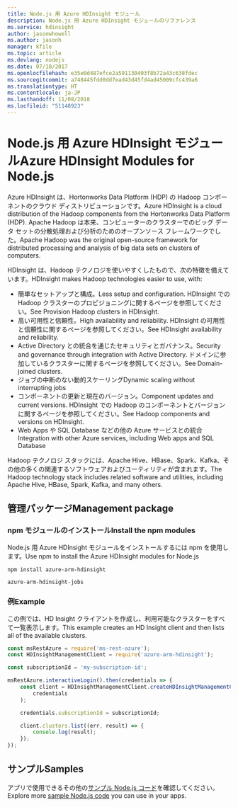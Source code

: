 ```yaml
---
title: Node.js 用 Azure HDInsight モジュール
description: Node.js 用 Azure HDInsight モジュールのリファレンス
ms.service: hdinsight
author: jasonwhowell
ms.author: jasonh
manager: kfile
ms.topic: article
ms.devlang: nodejs
ms.date: 07/18/2017
ms.openlocfilehash: e35e0d487efce2a591130403f8b72a43c638fdec
ms.sourcegitcommit: a748445fdd0dd7ead43d45fd4ad45009cfc439a6
ms.translationtype: HT
ms.contentlocale: ja-JP
ms.lasthandoff: 11/08/2018
ms.locfileid: "51148923"
---
```

# <a name="azure-hdinsight-modules-for-nodejs"></a><span data-ttu-id="c00ac-103">Node.js 用 Azure HDInsight モジュール</span><span class="sxs-lookup"><span data-stu-id="c00ac-103">Azure HDInsight Modules for Node.js</span></span>

<span data-ttu-id="c00ac-104">Azure HDInsight は、Hortonworks Data Platform (HDP) の Hadoop コンポーネントのクラウド ディストリビューションです。</span><span class="sxs-lookup"><span data-stu-id="c00ac-104">Azure HDInsight is a cloud distribution of the Hadoop components from the Hortonworks Data Platform (HDP).</span></span> <span data-ttu-id="c00ac-105">Apache Hadoop は本来、コンピューターのクラスターでのビッグ データ セットの分散処理および分析のためのオープンソース フレームワークでした。</span><span class="sxs-lookup"><span data-stu-id="c00ac-105">Apache Hadoop was the original open-source framework for distributed processing and analysis of big data sets on clusters of computers.</span></span>

<span data-ttu-id="c00ac-106">HDInsight は、Hadoop テクノロジを使いやすくしたもので、次の特徴を備えています。</span><span class="sxs-lookup"><span data-stu-id="c00ac-106">HDInsight makes Hadoop technologies easier to use, with:</span></span>
- <span data-ttu-id="c00ac-107">簡単なセットアップと構成。</span><span class="sxs-lookup"><span data-stu-id="c00ac-107">Less setup and configuration.</span></span> <span data-ttu-id="c00ac-108">HDInsight での Hadoop クラスターのプロビジョニングに関するページを参照してください。</span><span class="sxs-lookup"><span data-stu-id="c00ac-108">See Provision Hadoop clusters in HDInsight.</span></span>
- <span data-ttu-id="c00ac-109">高い可用性と信頼性。</span><span class="sxs-lookup"><span data-stu-id="c00ac-109">High availability and reliability.</span></span> <span data-ttu-id="c00ac-110">HDInsight の可用性と信頼性に関するページを参照してください。</span><span class="sxs-lookup"><span data-stu-id="c00ac-110">See HDInsight availability and reliability.</span></span>
- <span data-ttu-id="c00ac-111">Active Directory との統合を通じたセキュリティとガバナンス。</span><span class="sxs-lookup"><span data-stu-id="c00ac-111">Security and governance through integration with Active Directory.</span></span> <span data-ttu-id="c00ac-112">ドメインに参加しているクラスターに関するページを参照してください。</span><span class="sxs-lookup"><span data-stu-id="c00ac-112">See Domain-joined clusters.</span></span>
- <span data-ttu-id="c00ac-113">ジョブの中断のない動的スケーリング</span><span class="sxs-lookup"><span data-stu-id="c00ac-113">Dynamic scaling without interrupting jobs</span></span>
- <span data-ttu-id="c00ac-114">コンポーネントの更新と現在のバージョン。</span><span class="sxs-lookup"><span data-stu-id="c00ac-114">Component updates and current versions.</span></span> <span data-ttu-id="c00ac-115">HDInsight での Hadoop のコンポーネントとバージョンに関するページを参照してください。</span><span class="sxs-lookup"><span data-stu-id="c00ac-115">See Hadoop components and versions on HDInsight.</span></span>
- <span data-ttu-id="c00ac-116">Web Apps や SQL Database などの他の Azure サービスとの統合</span><span class="sxs-lookup"><span data-stu-id="c00ac-116">Integration with other Azure services, including Web apps and SQL Database</span></span>

<span data-ttu-id="c00ac-117">Hadoop テクノロジ スタックには、Apache Hive、HBase、Spark、Kafka、その他の多くの関連するソフトウェアおよびユーティリティが含まれます。</span><span class="sxs-lookup"><span data-stu-id="c00ac-117">The Hadoop technology stack includes related software and utilities, including Apache Hive, HBase, Spark, Kafka, and many others.</span></span> 

## <a name="management-package"></a><span data-ttu-id="c00ac-118">管理パッケージ</span><span class="sxs-lookup"><span data-stu-id="c00ac-118">Management package</span></span>

### <a name="install-the-npm-modules"></a><span data-ttu-id="c00ac-119">npm モジュールのインストール</span><span class="sxs-lookup"><span data-stu-id="c00ac-119">Install the npm modules</span></span>

<span data-ttu-id="c00ac-120">Node.js 用 Azure HDInsight モジュールをインストールするには npm を使用します。</span><span class="sxs-lookup"><span data-stu-id="c00ac-120">Use npm to install the Azure HDInsight modules for Node.js</span></span>

```bash
npm install azure-arm-hdinsight
```

```bash
azure-arm-hdinsight-jobs
```

### <a name="example"></a><span data-ttu-id="c00ac-121">例</span><span class="sxs-lookup"><span data-stu-id="c00ac-121">Example</span></span> 

<span data-ttu-id="c00ac-122">この例では、HD Insight クライアントを作成し、利用可能なクラスターをすべて一覧表示します。</span><span class="sxs-lookup"><span data-stu-id="c00ac-122">This example creates an HD Insight client and then lists all of the available clusters.</span></span> 

```javascript
const msRestAzure = require('ms-rest-azure');
const HDInsightManagementClient = require('azure-arm-hdinsight');

const subscriptionId = 'my-subscription-id';

msRestAzure.interactiveLogin().then(credentials => {
    const client = HDInsightManagementClient.createHDInsightManagementClient(
        credentials
    );

    credentials.subscriptionId = subscriptionId;

    client.clusters.list((err, result) => {
        console.log(result);
    });
});
```

## <a name="samples"></a><span data-ttu-id="c00ac-123">サンプル</span><span class="sxs-lookup"><span data-stu-id="c00ac-123">Samples</span></span>

<span data-ttu-id="c00ac-124">アプリで使用できるその他の[サンプル Node.js コード](https://azure.microsoft.com/resources/samples/?platform=nodejs)を確認してください。</span><span class="sxs-lookup"><span data-stu-id="c00ac-124">Explore more [sample Node.js code](https://azure.microsoft.com/resources/samples/?platform=nodejs) you can use in your apps.</span></span>
